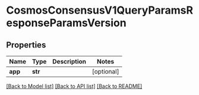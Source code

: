 # CosmosConsensusV1QueryParamsResponseParamsVersion

## Properties
Name | Type | Description | Notes
------------ | ------------- | ------------- | -------------
**app** | **str** |  | [optional] 

[[Back to Model list]](../README.md#documentation-for-models) [[Back to API list]](../README.md#documentation-for-api-endpoints) [[Back to README]](../README.md)

